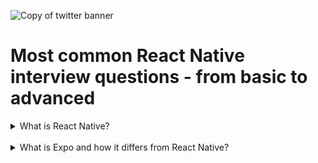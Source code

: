 
![Copy of twitter banner](https://github.com/user-attachments/assets/a5086348-a539-4deb-b357-bb772e923788)

# **Most common React Native interview questions - from basic to advanced**

<details>
  <summary>What is React Native?</summary>
  <br>
  React Native is an open-source library developed by Facebook for building mobile applications using JavaScript and React. It allows developers to create applications for both iOS and Android platforms using a single codebase, which significantly reduces development time and effort.
</details>
<br>
<details>
  <summary>What is Expo and how it differs from React Native?</summary>
  <br>
  Expo is the official React Native framework that speeds up the development process with features like Expo Go, OTA updates, and the managed workflow. It is open-source (the same as React Native) but the setup is much easier and straightforward than with bare React Native. However, it's not as flexible as React Native but with tools such as Expo Dev Client, you can achieve almost the same level of control and flexibility as with React Native.
</details>
